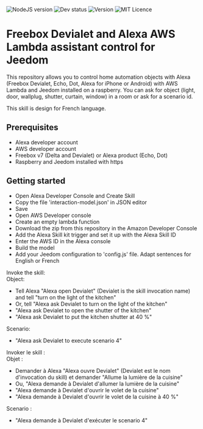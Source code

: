![NodeJS version](https://img.shields.io/badge/node-v8.10-green.svg) 
![Dev status](https://img.shields.io/badge/status-development-orange.svg) ![Version](https://img.shields.io/badge/version-v0.3-brightgreen)
![MIT Licence](https://img.shields.io/badge/license-MIT-green)

# Freebox Devialet and Alexa AWS Lambda assistant control for Jeedom

This repository allows you to control home automation objects with Alexa (Freebox Devialet, Echo, Dot, Alexa for iPhone or Android) with AWS Lambda and Jeedom installed on a raspberry. 
You can ask for object (light, door, wallplug, shutter, curtain, window) in a room or ask for a scenario id.

This skill is design for French language.

Prerequisites
-------------
- Alexa developer account
- AWS developer account
- Freebox v7 (Delta and Devialet) or Alexa product (Echo, Dot)
- Raspberry and Jeedom installed with https


Getting started
-------------
- Open Alexa Developer Console and Create Skill
- Copy the file 'interaction-model.json' in JSON editor
- Save
- Open AWS Developer console
- Create an empty lambda function
- Download the zip from this repository in the Amazon Developer Console
- Add the Alexa Skill kit trigger and set it up with the Alexa Skill ID
- Enter the AWS ID in the Alexa console
- Build the model
- Add your Jeedom configuration to 'config.js' file. Adapt sentences for English or French

Invoke the skill:  
Object:
- Tell Alexa "Alexa open Devialet" (Devialet is the skill invocation name) and tell "turn on the light of the kitchen"
- Or, tell "Alexa ask Devialet to turn on the light of the kitchen"
- "Alexa ask Devialet to open the shutter of the kitchen"
- "Alexa ask Devialet to put the kitchen shutter at 40 %"
  
Scenario:
- "Alexa ask Devialet to execute scenario 4"

Invoker le skill :  
Objet :
- Demander à Alexa "Alexa ouvre Devialet" (Devialet est le nom d'invocation du skill) et demander "Allume la lumière de la cuisine"
- Ou, "Alexa demande à Devialet d'allumer la lumière de la cuisine"
- "Alexa demande à Devialet d'ouvrir le volet de la cuisine"
- "Alexa demande à Devialet d'ouvrir le volet de la cuisine à 40 %"
  
Scenario :
- "Alexa demande à Devialet d'exécuter le scenario 4"
